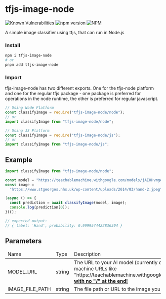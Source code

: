 # tfjs-image-node

[![Known Vulnerabilities](https://snyk.io/test/github/dwyl/hapi-auth-jwt2/badge.svg?targetFile=package.json)](https://snyk.io/test/github/kevinanielsen/tfjs-image-node?targetFile=package.json)
[![npm version](https://badge.fury.io/js/tfjs-image-node.svg)](https://badge.fury.io/js/tfjs-image-node)
[![NPM](https://github.com/kevinanielsen/tfjs-image-node/actions/workflows/npm-publish.yml/badge.svg)](https://github.com/kevinanielsen/tfjs-image-node/actions/workflows/npm-publish.yml/badge.svg)

A simple image classifier using tfjs, that can run in Node.js

### Install

```bash
npm i tfjs-image-node
# or
pnpm add tfjs-image-node
```

### Import

tfjs-image-node has two different exports. One for the tfjs-node platform and one for the regular tfjs package - one package is preferred for operations in the node runtime, the other is preferred for regular javascript.

```typescript
// Using Node Platform
const classifyImage = require("tfjs-image-node/node");
// or
import classifyImage from "tfjs-image-node/node";

// Using JS Platform
const classifyImage = require("tfjs-image-node/js");
// or
import classifyImage from "tfjs-image-node/js";
```

## Example

```typescript
import classifyImage from "tfjs-image-node/node";

const model = "https://teachablemachine.withgoogle.com/models/jAIOHvmge";
const image =
  "https://www.stgeorges.nhs.uk/wp-content/uploads/2014/03/hand-2.jpeg";

(async () => {
  const prediction = await classifyImage(model, image);
  console.log(prediction[0]);
})();

// expected output:
// { label: 'Hand', probability: 0.9999574422836304 }
```

## Parameters

<table>
  <thead>
    <tr>
      <td>Name</td>
      <td>Type</td>
      <td>Description</td>  
    </tr>
  </thead>  
  <tdata>
    <tr>
      <td>
        MODEL_URL
      </td>
      <td>
        string
      </td>
      <td>
        The URL to your AI model (currently only supports teachable machine URLs like "https://teachablemachine.withgoogle.com/models/{model_id}" <u><b>with no "/" at the end!</b></u>
      </td>
    </tr>
    <tr>
      <td>
        IMAGE_FILE_PATH
      </td>
      <td>
        string
      </td>
      <td>
        The file path or URL to the image you want classified.
      </td>
    </tr>
  </tdata>
</table>
